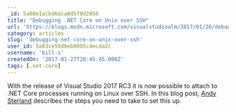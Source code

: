 ```yaml
---
_id: 5a88e1acbd6dca0d5f0d2050
title: "Debugging .NET Core on Unix over SSH"
url: 'https://blogs.msdn.microsoft.com/visualstudioalm/2017/01/26/debugging-net-core-on-unix-over-ssh/'
category: articles
slug: 'debugging-net-core-on-unix-over-ssh'
user_id: 5a83ce59d6eb0005c4ecda2c
username: 'bill-s'
createdOn: '2017-01-27T20:45:45.000Z'
tags: [.net-core]
---
```


With the release of Visual Studio 2017 RC3 it is now possible to attach to .NET Core processes running on Linux over SSH. In this blog post, <a href="https://social.msdn.microsoft.com/profile/Andy+Sterland">Andy Sterland</a> describes the steps you need to take to set this up.
